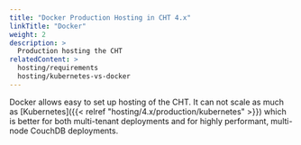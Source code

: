 ```yaml
---
title: "Docker Production Hosting in CHT 4.x"
linkTitle: "Docker"
weight: 2
description: >
  Production hosting the CHT 
relatedContent: >
  hosting/requirements
  hosting/kubernetes-vs-docker
---
```



Docker allows easy to set up hosting of the CHT.  It can not scale as much as
[Kubernetes]({{< relref "hosting/4.x/production/kubernetes" >}}) 
which is better for both multi-tenant deployments and for highly performant, multi-node CouchDB deployments.